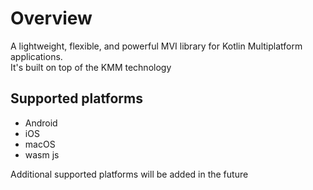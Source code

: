 # Overview

A lightweight, flexible, and powerful MVI library for Kotlin Multiplatform applications.  
It's built on top of the KMM technology

## Supported platforms

- Android
- iOS
- macOS
- wasm js

Additional supported platforms will be added in the future